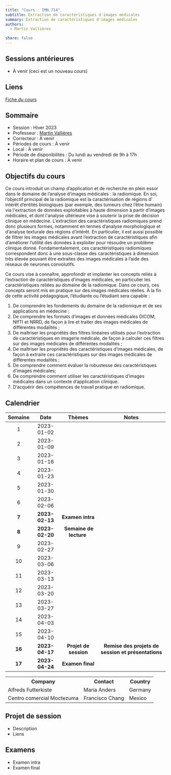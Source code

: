 ```yaml
---
title: "Cours : IMN 714"
subtitle: Extraction de caractéristiques d'images médicales
summary: Extraction de caractéristiques d'images médicales
authors:
  - Martin Vallières

share: false
---
```


## Sessions antérieures

- À venir (ceci est un nouveau cours)

## Liens

[Fiche du cours](https://www.usherbrooke.ca/admission/fiches-cours/IMN714/)

## Sommaire 

- Session : Hiver 2023
- Professeur : [Martin Vallières](mailto:martin.vallieres@usherbrooke.ca)
- Correcteur : À venir
- Périodes de cours : À venir
- Local : À venir
- Période de disponibilités : Du lundi au vendredi de 9h à 17h
- Horaire et plan de cours : À venir

## Objectifs du cours

Ce cours introduit un champ d’application et de recherche en plein essor dans le domaine de l’analyse d’images 
médicales : la radiomique. En soi, l’objectif principal de la radiomique est la caractérisation de régions d’
intérêt d’entités biologiques (par exemple, des tumeurs chez l’être humain) via l'extraction de données exploitables 
à haute dimension à partir d’images médicales, et dont l'analyse ultérieure vise à soutenir la prise de décision 
clinique en médecine. L’extraction des caractéristiques radiomiques prend donc plusieurs formes, notamment en termes 
d’analyse morphologique et d’analyse texturale des régions d’intérêt. En particulier, il est aussi possible de 
filtrer les images médicales avant l’extraction de caractéristiques afin d’améliorer l’utilité des données à 
exploiter pour résoudre un problème clinique donné. Fondamentalement, ces caractéristiques radiomiques correspondent 
donc à une sous-classe des caractéristiques à dimension très élevée pouvant être extraites des images médicales à 
l’aide des réseaux de neurones convolutifs. 

Ce cours vise à connaître, approfondir et implanter les concepts reliés à l’extraction de caractéristiques d’images médicales, en particulier les caractéristiques reliées au domaine de la radiomique. Dans ce cours, ces concepts seront mis en pratique sur des images médicales réelles. À la fin de cette activité pédagogique, l’étudiante ou l’étudiant sera capable :

1. De comprendre les fondements du domaine de la radiomique et de ses applications en médecine ;
2. De comprendre les formats d’images et données médicales DICOM, NIfTI et NRRD, de façon à lire et traiter des images médicales de différentes modalités ;
3. De maîtriser les propriétés des filtres linéaires utilisés pour l’extraction de caractéristiques en imagerie médicale, de façon à calculer ces filtres sur des images médicales de différentes modalités ;
4. De maîtriser les propriétés des caractéristiques d’images médicales, de façon à extraire ces caractéristiques sur des images médicales de différentes modalités ;
5. De comprendre comment évaluer la robustesse des caractéristiques d’images médicales;
6. De comprendre comment utiliser les caractéristiques d’images médicales dans un contexte d’application clinique.
7. D’acquérir des compétences de travail pratique en radiomique.   

## Calendrier

<div style="text-align: center;">

| **Semaine** |    **Date**    |        **Thèmes**        |                     **Notes**                      |
|:-----------:|:--------------:|:------------------------:|:--------------------------------------------------:|
|      1      |   2023-01-02   |                          |                                                    |
|      2      |   2023-01-09   |                          |                                                    |
|      3      |   2023-01-16   |                          |                                                    |
|      4      |   2023-01-23   |                          |                                                    |
|      5      |   2023-01-30   |                          |                                                    |
|      6      |   2023-02-06   |                          |                                                    |
|    **7**    | **2023-02-13** |     **Examen intra**     |                                                    |
|    **8**    | **2023-02-20** |  **Semaine de lecture**  |                                                    |
|      9      |   2023-02-27   |                          |                                                    |
|     10      |   2023-03-06   |                          |                                                    |
|     11      |   2023-03-13   |                          |                                                    |
|     12      |   2023-03-20   |                          |                                                    |
|     13      |   2023-03-27   |                          |                                                    |
|     14      |   2023-04-03   |                          |                                                    |
|     15      |   2023-04-10   |                          |                                                    |
|   **16**    | **2023-04-17** |  **Projet de session**   | **Remise des projets de session et présentations** |
|   **17**    | **2023-04-24** |     **Examen final**     |                                                    |

<table>
  <tr>
    <th>Company</th>
    <th>Contact</th>
    <th>Country</th>
  </tr>
  <tr>
    <td>Alfreds Futterkiste</td>
    <td>Maria Anders</td>
    <td>Germany</td>
  </tr>
  <tr>
    <td>Centro comercial Moctezuma</td>
    <td>Francisco Chang</td>
    <td>Mexico</td>
  </tr>
</table>

</div>

## Projet de session

- Description
- Liens

## Examens

- Examen intra
- Examen final
